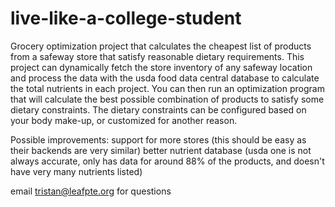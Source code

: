 # live-like-a-college-student
Grocery optimization project that calculates the cheapest list of products from a safeway store that satisfy reasonable dietary requirements.
This project can dynamically fetch the store inventory of any safeway location and process the data with the usda food data central database to calculate the total nutrients in each project.
You can then run an optimization program that will calculate the best possible combination of products to satisfy some dietary constraints. The dietary constraints can be configured based on your body make-up, or customized for another reason.

Possible improvements: 
  support for more stores (this should be easy as their backends are very similar)
  better nutrient database (usda one is not always accurate, only has data for around 88% of the products, and doesn't have very many nutrients listed)

email tristan@leafpte.org for questions
